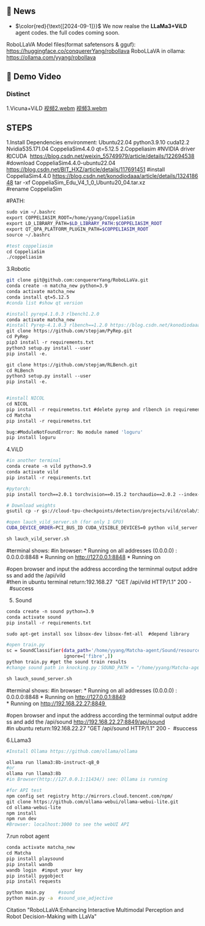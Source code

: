 ## 🔔 News
- $\color{red}{\text{[2024-09-1]}}$ We now realse the **LLaMa3+ViLD** agent codes. the full codes coming soon.

RoboLLaVA Model files(format safetensors & gguf): https://huggingface.co/conquererYang/robollava
RoboLLaVA in ollama: https://ollama.com/yyang/robollava

## 🎥 Demo Video
### Distinct
1.Vicuna+ViLD
[视频2.webm](https://github.com/user-attachments/assets/c4655f6c-9d46-4098-b0df-7075f2673796)
[视频3.webm](https://github.com/user-attachments/assets/cb22fbce-34c7-4fff-a6b4-8b6f0d8ff479)


## STEPS
1.Install Dependencies
environment: Ubuntu22.04 python3.9.10 cuda12.2 Nvidia535.171.04 CoppeliaSim4.4.0 qt=5.12.5
2.Coppeliasim
#NVIDIA driver和CUDA  https://blog.csdn.net/weixin_55749979/article/details/122694538
#download CoppeliaSim4.4.0-ubuntu22.04
https://blog.csdn.net/BIT_HXZ/article/details/117691451
#install CoppeliaSim4.4.0 https://blog.csdn.net/konodiodaaa/article/details/132418648
tar -xf CoppeliaSim_Edu_V4_1_0_Ubuntu20_04.tar.xz
#rename CoppeliaSim

#PATH:
```bash
sudo vim ~/.bashrc
export COPPELIASIM_ROOT=/home/yyang/CoppeliaSim
export LD_LIBRARY_PATH=$LD_LIBRARY_PATH:$COPPELIASIM_ROOT
export QT_QPA_PLATFORM_PLUGIN_PATH=$COPPELIASIM_ROOT
source ~/.bashrc

#test coppeliasim
cd CoppeliaSim
./coppeliasim
```
3.Robotic
```bash
git clone git@github.com:conquererYang/RoboLLaVa.git  
conda create -n matcha_new python=3.9
conda activate matcha_new
conda install qt=5.12.5
#conda list #show qt version

#install pyrep4.1.0.3 rlbench1.2.0
conda activate matcha_new
#install Pyrep-4.1.0.3 rlbench==1.2.0 https://blog.csdn.net/konodiodaaa/article/details/132418648
git clone https://github.com/stepjam/PyRep.git
cd PyRep
pip3 install -r requirements.txt
python3 setup.py install --user
pip install -e.

git clone https://github.com/stepjam/RLBench.git
cd RLBench
python3 setup.py install --user
pip install -e.


#install NICOL
cd NICOL
pip install -r requiremetns.txt #delete pyrep and rlbench in requirements(we have install them before)
cd Matcha
pip install -r requiremetns.txt

bug:#ModuleNotFoundError: No module named 'loguru'
pip install loguru
```

4.ViLD
```bash
#in another terminal
conda create -n vild python=3.9
conda activate vild
pip install -r requirements.txt

#pytorch:
pip install torch==2.0.1 torchvision==0.15.2 torchaudio==2.0.2 --index-url https://download.pytorch.org/whl/cu118

# Download weights
gsutil cp -r gs://cloud-tpu-checkpoints/detection/projects/vild/colab/image_path_v2 ./

#open lauch_vild_server.sh (for only 1 GPU)
CUDA_DEVICE_ORDER=PCI_BUS_ID CUDA_VISIBLE_DEVICES=0 python vild_server.py ${@}  #devices=0 for desktop computer

sh lauch_vild_server.sh
```
#terminal shows:
#in browser:
* Running on all addresses (0.0.0.0) : 
0.0.0.0:8848
* Running on http://127.0.0.1:8848
* Running on  

#open browser and input the address according the terminmal output address and add the /api/vild
 
#then in ubuntu terminal return:192.168.27  "GET /api/vild HTTP/1.1" 200 -  #success

5. Sound
```bash
conda create -n sound python=3.9
conda activate sound
pip install -r requirements.txt

sudo apt-get install sox libsox-dev libsox-fmt-all  #depend library

#open train.py
sc = SoundClassifier(data_path='/home/yyang/Matcha-agent/Sound/resources', 
                     ignore=['fibre',])
python train.py #get the sound train results
#change sound path in knocking.py：SOUND_PATH = "/home/yyang/Matcha-agent/Sound/resources/"

sh lauch_sound_server.sh
```
#terminal shows:
#in browser:
* Running on all addresses (0.0.0.0) : 
0.0.0.0:8848
* Running on http://127.0.0.1:8849
* Running on http://192.168.22.27:8849 

#open browser and input the address according the terminmal output address and add the /api/sound
http://192.168.22.27:8849/api/sound
#in ubuntu return:192.168.22.27 "GET /api/sound HTTP/1.1" 200 -  #success

6.LLama3
```bash
#Install Ollama https://github.com/ollama/ollama

ollama run llama3:8b-instruct-q8_0
#or
ollama run llama3:8b
#in Browser(http://127.0.0.1:11434/) see: Ollama is running 

#for API test
npm config set registry http://mirrors.cloud.tencent.com/npm/
git clone https://github.com/ollama-webui/ollama-webui-lite.git
cd ollama-webui-lite
npm install
npm run dev
#Browser: localhost:3000 to see the webUI API

```
7.run robot agent
```bash
conda activate matcha_new
cd Matcha
pip install playsound
pip install wandb
wandb login  #imput your key
pip install pygobject
pip install requests

python main.py     #sound
python main.py -a  #sound_use_adjective

```
Citation
"RoboLLaVA:Enhancing Interactive Multimodal Perception and Robot Decision-Making with LLaVa"
